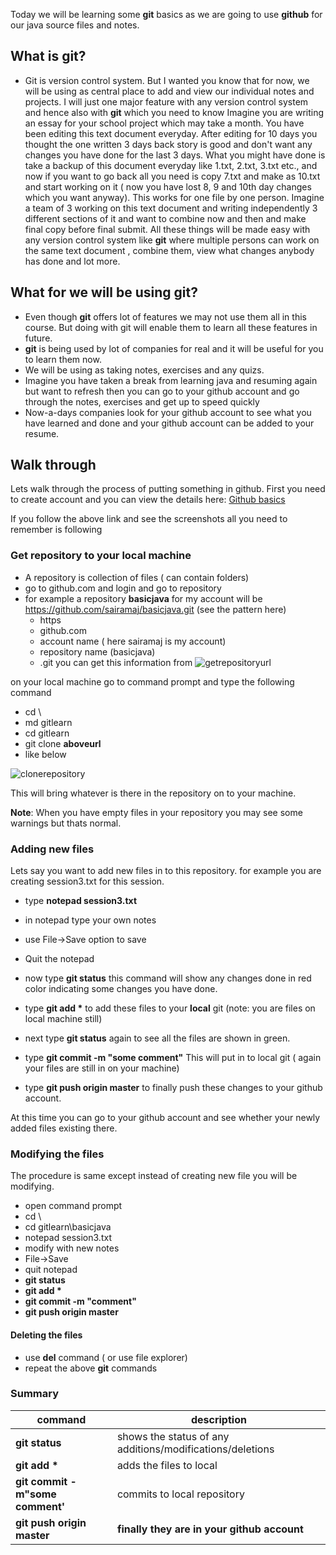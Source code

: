 Today we will be learning some __git__ basics as we are going to use __github__ for our java source files and notes.

## What is git?
* Git is version control system. But I wanted you know that for now, we will be using as central place to add and view our individual notes and projects. I will just one major feature with any version control system and hence also with __git__ which you need to know
Imagine  you are writing an essay for your school project which may take a month. You have been editing this text document everyday. After editing for 10 days you thought the one written 3 days back story is good and don't want any changes you have done for the last 3 days. What you might have done is take a backup of this document everyday like 1.txt, 2.txt, 3.txt etc., and now if you want to go back all you need is copy 7.txt and make as 10.txt and start working on it ( now  you have lost 8, 9 and 10th day changes which you want anyway). This works for one file by one person. Imagine a team of 3 working on this text document and writing independently 3 different sections of it and want to combine now and then and make final copy before final submit. All these things will be made easy with any version control system like __git__ where multiple persons can work on the same text document , combine them, view what changes anybody has done and lot more.

## What for we will be using __git__?
* Even though __git__ offers lot of features we may not use them all in this course. But doing with git will enable them to learn all these features in future.
* __git__ is being used by lot of companies for real and it will be useful for you to learn them now.
* We will be using as taking notes, exercises and any quizs.
* Imagine you have taken a break from learning java and resuming again but want to refresh then you can go to your github account and go through the notes, exercises and get up to speed quickly
* Now-a-days companies look for your github account to see what  you have learned and done and your github account can be added to your resume.

## Walk through
Lets walk through the process of putting something in github.
First you need to create account and you can view the details here: [Github basics](https://github.com/sairamaj/programmingclass/blob/master/sessions/githubinfo.MD)

If you follow the above link and see the screenshots all you need to remember is following

### Get repository to your local machine
* A repository is collection of files ( can contain folders) 
* go to github.com and login and go to repository
* for example a repository __basicjava__ for my account will be
    https://github.com/sairamaj/basicjava.git
    (see the pattern here)
    * https
    * github.com
    * account name ( here sairamaj is my account)
    * repository name (basicjava)
    * .git
    you can get this information from ![getrepositoryurl](https://github.com/sairamaj/programmingclass/blob/master/images/getrepositoryurl.png)

on your local machine go to command prompt and type the following command 
* cd \
* md gitlearn
* cd gitlearn
* git clone __aboveurl__
* like below

![clonerepository](https://github.com/sairamaj/programmingclass/blob/master/images/clonerepository.png)

This will bring whatever is there in the repository on to your machine.

__Note__: When you have empty files in your repository you may see some warnings but thats normal.

### Adding new files
Lets say you want to add new files in to this repository. for example you are creating session3.txt for this session.

* type __notepad session3.txt__
* in notepad type your own notes
* use File->Save option to save 
* Quit the notepad

* now type __git status__ this command will show any changes done in red color indicating some changes  you have done.

* type  __git add &ast;__ to add these files to your __local__ git (note: you are files on local machine still)
* next type __git status__ again to see all the files are shown in green.
* type __git commit -m "some comment"__ This will put in to local git ( again your files are still in on  your machine)
* type __git push origin master__ to finally push these changes to  your github account.

At this time you can go to your github account and see whether your newly added files existing there.

### Modifying the files
The procedure is same except instead of creating new file you will be modifying.
* open command prompt
* cd \
* cd gitlearn\basicjava
* notepad session3.txt
* modify with new notes
* File->Save
* quit notepad
* __git status__
* __git add &ast;__
* __git commit -m "comment"__
* __git push origin master__

#### Deleting the files
* use __del__ command ( or use file explorer)
* repeat the above __git__ commands

### Summary

   |    command                         |  description
   | ------------------                 | -----------------    
   |     __git status__                 |     shows the status of any additions/modifications/deletions
   |     __git add &ast;__              |     adds the files to local
   |     __git commit -m"some comment'__|     commits to local repository
   |     __git push origin master__     |     **finally they are in your github account**








